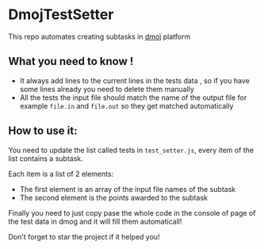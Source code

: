 # DmojTestSetter
This repo automates creating subtasks in [dmoj]([https://link-url-here.org](https://dmoj.ca)https://dmoj.ca) platform 

## What you need to know !
- It always add lines to the current lines in the tests data , so if you have some lines already you need to delete them manually
- All the tests the input file should match the name of the output file for example `file.in` and `file.out` so they get matched automatically

## How to use it:
You need to update the list called tests in `test_setter.js`, every item of the list contains a subtask. 

Each item is a list of 2 elements: 
- The first element is an array of the input file names of the subtask
- The second element is the points awarded to the subtask

Finally you need to just copy pase the whole code in the console of page of the test data in dmog and it will fill them automaticall!

Don't forget to star the project if it helped you! 
